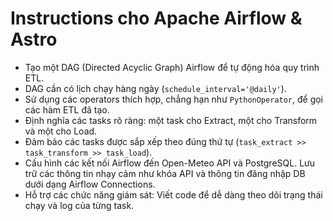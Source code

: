 # Instructions cho Apache Airflow & Astro

- Tạo một DAG (Directed Acyclic Graph) Airflow để tự động hóa quy trình ETL.
- DAG cần có lịch chạy hàng ngày (`schedule_interval='@daily'`).
- Sử dụng các operators thích hợp, chẳng hạn như `PythonOperator`, để gọi các hàm ETL đã tạo.
- Định nghĩa các tasks rõ ràng: một task cho Extract, một cho Transform và một cho Load.
- Đảm bảo các tasks được sắp xếp theo đúng thứ tự (`task_extract >> task_transform >> task_load`).
- Cấu hình các kết nối Airflow đến Open-Meteo API và PostgreSQL. Lưu trữ các thông tin nhạy cảm như khóa API và thông tin đăng nhập DB dưới dạng Airflow Connections.
- Hỗ trợ các chức năng giám sát: Viết code để dễ dàng theo dõi trạng thái chạy và log của từng task.
